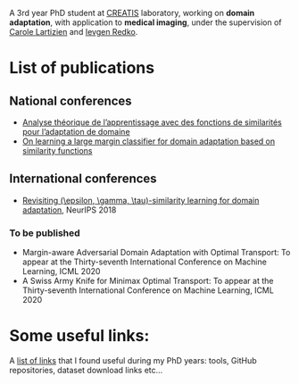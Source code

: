A 3rd year PhD student at [CREATIS](https://www.creatis.insa-lyon.fr/site7/en) laboratory, working on **domain adaptation**, with application to **medical imaging**, under the supervision of [Carole Lartizien](https://www.creatis.insa-lyon.fr/~lartizien/) and [Ievgen Redko](https://ievred.github.io/).

# List of publications

## National conferences
* [Analyse théorique de l’apprentissage avec des fonctions de similarités pour l’adaptation de domaine](https://hal.archives-ouvertes.fr/hal-02063285)
* [On learning a large margin classifier for domain adaptation based on similarity functions
](https://hal.archives-ouvertes.fr/hal-02343988)

## International conferences
* [Revisiting (\epsilon, \gamma, \tau)-similarity learning for domain adaptation](https://papers.nips.cc/paper/7969-revisiting-epsilon-gamma-tau-similarity-learning-for-domain-adaptation), NeurIPS 2018

### To be published
* Margin-aware Adversarial Domain Adaptation with Optimal Transport: To appear at the Thirty-seventh International Conference on Machine Learning, ICML 2020
* A Swiss Army Knife for Minimax Optimal Transport: To appear at the Thirty-seventh International Conference on Machine Learning, ICML 2020



# Some useful links:
A [list of links](useful_links.md) that I found useful during my PhD years: tools, GitHub repositories, dataset download links etc...
